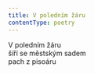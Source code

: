 ```yaml
---
title: V poledním žáru
contentType: poetry
---
```


<section>

V poledním žáru  
šíří se městským sadem  
pach z pisoáru

</section>
